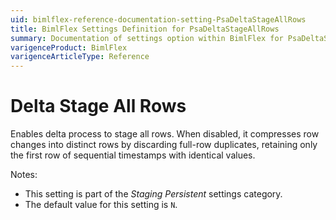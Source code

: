 ```yaml
---
uid: bimlflex-reference-documentation-setting-PsaDeltaStageAllRows
title: BimlFlex Settings Definition for PsaDeltaStageAllRows
summary: Documentation of settings option within BimlFlex for PsaDeltaStageAllRows
varigenceProduct: BimlFlex
varigenceArticleType: Reference
---
```


# Delta Stage All Rows

Enables delta process to stage all rows. When disabled, it compresses row changes into distinct rows by discarding full-row duplicates, retaining only the first row of sequential timestamps with identical values.

Notes:

* This setting is part of the *Staging Persistent* settings category.
* The default value for this setting is `N`.